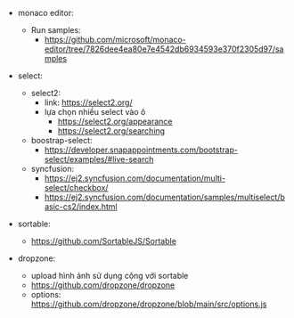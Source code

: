 
- monaco editor:
	- Run samples:
		- https://github.com/microsoft/monaco-editor/tree/7826dee4ea80e7e4542db6934593e370f2305d97/samples


- select:
	- select2: 
		- link: https://select2.org/
		- lựa chọn nhiều select vào ô
			- https://select2.org/appearance
			- https://select2.org/searching
	- boostrap-select:
		- https://developer.snapappointments.com/bootstrap-select/examples/#live-search
	- syncfusion:
		- https://ej2.syncfusion.com/documentation/multi-select/checkbox/
		- https://ej2.syncfusion.com/documentation/samples/multiselect/basic-cs2/index.html


- sortable:
	- https://github.com/SortableJS/Sortable

- dropzone:
	- upload hình ảnh sử dụng cộng với sortable
	- https://github.com/dropzone/dropzone
	- options: https://github.com/dropzone/dropzone/blob/main/src/options.js
